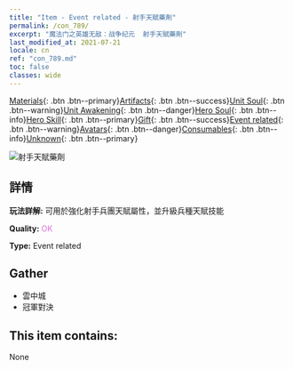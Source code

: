 ```yaml
---
title: "Item - Event related - 射手天賦藥劑"
permalink: /con_789/
excerpt: "魔法门之英雄无敌：战争纪元  射手天賦藥劑"
last_modified_at: 2021-07-21
locale: cn
ref: "con_789.md"
toc: false
classes: wide
---
```

 [Materials](/ItemsCN/){: .btn .btn--primary}[Artifacts](/ItemsCN/Artifacts/){: .btn .btn--success}[Unit Soul](/ItemsCN/UnitSoul/){: .btn .btn--warning}[Unit Awakening](/ItemsCN/UnitAwakening/){: .btn .btn--danger}[Hero Soul](/ItemsCN/HeroSoul/){: .btn .btn--info}[Hero Skill](/ItemsCN/HeroSkill/){: .btn .btn--primary}[Gift](/ItemsCN/Gift/){: .btn .btn--success}[Event related](/ItemsCN/Events/){: .btn .btn--warning}[Avatars](/ItemsCN/Avatars/){: .btn .btn--danger}[Consumables](/ItemsCN/Consumables/){: .btn .btn--info}[Unknown](/ItemsCN/Unknown/){: .btn .btn--primary}

 ![射手天賦藥劑](/images/t/i_3047.png)

## 詳情
 **玩法詳解:** 可用於強化射手兵團天賦屬性，並升級兵種天賦技能

 **Quality:** <span style="color: #DA70D6">OK</span>

 **Type:** Event related

## Gather

*    雲中城 
*    冠軍對決 

## This item contains:

  None

